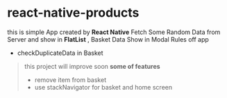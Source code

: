 # react-native-products

this is simple App created by **React Native** Fetch Some Random Data from Server and show in **FlatList** , 
Basket Data Show in Modal
Rules off app
- checkDuplicateData in Basket

> this project will improve soon
> **some of features**
>  - remove item from basket
>  - use stackNavigator for basket and home screen
